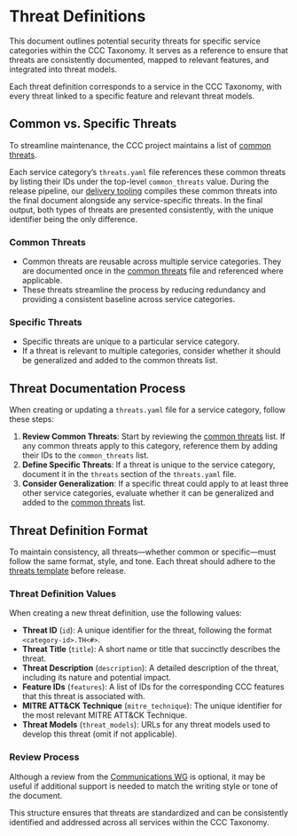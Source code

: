 # Threat Definitions

This document outlines potential security threats for specific service categories within the CCC Taxonomy. It serves as a reference to ensure that threats are consistently documented, mapped to relevant features, and integrated into threat models.

Each threat definition corresponds to a service in the CCC Taxonomy, with every threat linked to a specific feature and relevant threat models.

## Common vs. Specific Threats

To streamline maintenance, the CCC project maintains a list of [common threats].

Each service category’s `threats.yaml` file references these common threats by listing their IDs under the top-level `common_threats` value. During the release pipeline, our [delivery tooling] compiles these common threats into the final document alongside any service-specific threats. In the final output, both types of threats are presented consistently, with the unique identifier being the only difference.

### Common Threats

- Common threats are reusable across multiple service categories. They are documented once in the [common threats] file and referenced where applicable.
- These threats streamline the process by reducing redundancy and providing a consistent baseline across service categories.

### Specific Threats

- Specific threats are unique to a particular service category.
- If a threat is relevant to multiple categories, consider whether it should be generalized and added to the common threats list.

## Threat Documentation Process

When creating or updating a `threats.yaml` file for a service category, follow these steps:

1. **Review Common Threats**: Start by reviewing the [common threats] list. If any common threats apply to this category, reference them by adding their IDs to the `common_threats` list.
2. **Define Specific Threats**: If a threat is unique to the service category, document it in the `threats` section of the `threats.yaml` file.
3. **Consider Generalization**: If a specific threat could apply to at least three other service categories, evaluate whether it can be generalized and added to the [common threats] list.

## Threat Definition Format

To maintain consistency, all threats—whether common or specific—must follow the same format, style, and tone. Each threat should adhere to the [threats template] before release.

### Threat Definition Values

When creating a new threat definition, use the following values:

- **Threat ID** (`id`): A unique identifier for the threat, following the format `<category-id>.TH<#>`.
- **Threat Title** (`title`): A short name or title that succinctly describes the threat.
- **Threat Description** (`description`): A detailed description of the threat, including its nature and potential impact.
- **Feature IDs** (`features`): A list of IDs for the corresponding CCC features that this threat is associated with.
- **MITRE ATT&CK Technique** (`mitre_technique`): The unique identifier for the most relevant MITRE ATT&CK Technique.
- **Threat Models** (`threat_models`): URLs for any threat models used to develop this threat (omit if not applicable).

### Review Process

Although a review from the [Communications WG] is optional, it may be useful if additional support is needed to match the writing style or tone of the document.

This structure ensures that threats are standardized and can be consistently identified and addressed across all services within the CCC Taxonomy.

[common threats]: /services/common-threats.yaml
[Communications WG]: ../../governance/working-groups/communications/charter.md
[delivery tooling]: /delivery-tooling
[threats template]: ../../resources/templates/threats.yaml
